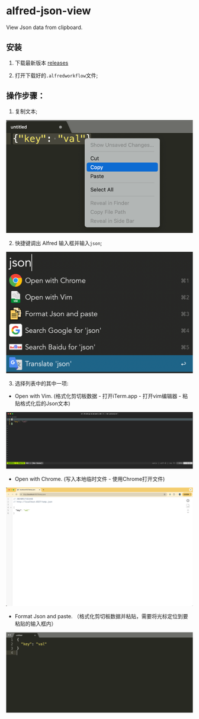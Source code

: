 # alfred-json-view

View Json data from clipboard.

## 安装

1. 下载最新版本 [releases](https://github.com/liuweicode/alfred-json-view/releases)

2. 打开下载好的`.alfredworkflow`文件;

## 操作步骤：

1. 复制文本;

![image](json-view-copy.jpg)

2. 快捷键调出 Alfred 输入框并输入`json`;

![image](json-view-1.jpg)

3. 选择列表中的其中一项:

 - Open with Vim. (格式化剪切板数据 - 打开iTerm.app - 打开vim编辑器 - 粘贴格式化后的Json文本)

![image](json-view-vim.jpg)

 - Open with Chrome. (写入本地临时文件 - 使用Chrome打开文件)

![image](json-view-chrome.jpg)

 - Format Json and paste. （格式化剪切板数据并粘贴，需要将光标定位到要粘贴的输入框内）

![image](json-view-paste.jpg)

